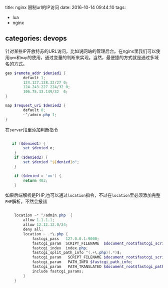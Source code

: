 

title: nginx 限制url的IP访问
date: 2016-10-14 09:44:10
tags:
- lua
- nginx

categories: devops
---

针对某些IP开放特苏的URL访问，比如说网站的管理后台。在nginx里我们可以使用`geo`和`map`的使用，通过变量的判断来实现。当然，最便捷的方式就是通过多域名的方式。

``` powershell
geo $remote_addr $denied1 {
        default 1;
        124.127.138.32/27 0;
        124.243.227.224/32 0;
        106.75.33.149/32  0;
}

map $request_uri $denied2 {
        default 0;
        ~^/admin.php 1;
}

```
在`server`段里添加判断指令
```powershell

   if ($denied1) {
        set $denied o;
    }
    if ($denied2) {
        set $denied "${denied}o";
    }

    if ($denied = 'oo') {
        return 403;
    }
```

如果后端解析是PHP,也可以通过`location`指令，不过在`location`里必须添加完整`PHP`解析，不然会报错
``` powershell

    location ~* ^/admin.php  {
        allow 1.1.1.1;
        allow 12.12.12.0/24;
        deny all;
        location ~ .*\.php {
            fastcgi_pass   127.0.0.1:9000;
            fastcgi_param  SCRIPT_FILENAME  $document_root$fastcgi_script_name;
            fastcgi_index  index.php;
            fastcgi_split_path_info ^(.+\.php)(.*)$;
            fastcgi_param   SCRIPT_FILENAME $document_root$fastcgi_script_name;
            fastcgi_param   PATH_INFO $fastcgi_path_info;
            fastcgi_param   PATH_TRANSLATED $document_root$fastcgi_path_info;
            include fastcgi_params;
        }
    }
```
